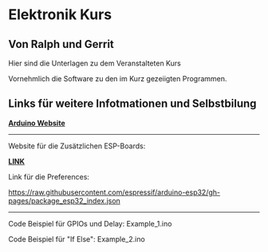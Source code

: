 # Elektronik Kurs
## Von Ralph und Gerrit

Hier sind die Unterlagen zu dem Veranstalteten Kurs

Vornehmlich die Software zu den im Kurz gezeiigten Programmen.

## Links für weitere Infotmationen und Selbstbilung

**[Arduino Website](www.arduino.cc)**

-----------------------------------------------------------------------------------------------


Website für die Zusätzlichen ESP-Boards:

**[LINK](https://github.com/sidharthmohannair/Tutorial-ESP32-C3-Super-Mini)**

Link für die Preferences:

https://raw.githubusercontent.com/espressif/arduino-esp32/gh-pages/package_esp32_index.json


-----------------------------------------------------------------------------------------------


Code Beispiel für GPIOs und Delay: Example_1.ino

Code Beispiel für "If Else": Example_2.ino